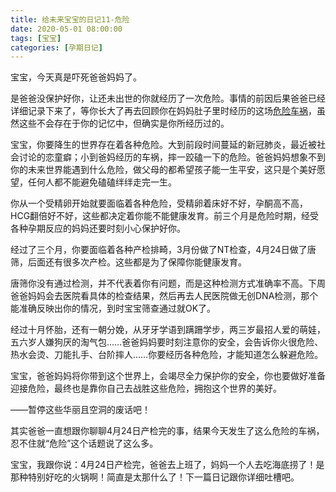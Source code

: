 ```yaml
---
title: 给未来宝宝的日记11-危险
date: 2020-05-01 08:00:00
tags: [宝宝]
categories: [孕期日记]
---
```


宝宝，今天真是吓死爸爸妈妈了。

是爸爸没保护好你，让还未出世的你就经历了一次危险。事情的前因后果爸爸已经详细记录下来了，等你长大了再去回顾你在妈妈肚子里时经历的这场[危险车祸](https://chenxiao.wang/2020/05/01/weixianchehuo/)，虽然这些不会存在于你的记忆中，但确实是你所经历过的。

<!--more-->

宝宝，你要降生的世界存在着各种危险。大到前段时间蔓延的新冠肺炎，最近被社会讨论的恋童癖；小到爸妈经历的车祸，摔一跤磕一下的危险。爸爸妈妈想象不到你的未来世界能遇到什么危险，做父母的都希望孩子能一生平安，这只是个美好愿望，任何人都不能避免磕磕绊绊走完一生。

你从一个受精卵开始就要面临着各种危险，受精卵着床好不好，孕酮高不高，HCG翻倍好不好，这些都决定着你能不能健康发育。前三个月是危险时期，经受各种孕期反应的妈妈还要时刻小心保护好你。

经过了三个月，你要面临着各种产检排畸，3月份做了NT检查，4月24日做了唐筛，后面还有很多次产检。这些都是为了保障你能健康发育。

唐筛你没有通过检测，并不代表着你有问题，而是这种检测方式准确率不高。下周爸爸妈妈会去医院看具体的检查结果，然后再去人民医院做无创DNA检测，那个能准确反映出你的情况，到时宝宝筛查通过就OK了。

经过十月怀胎，还有一朝分娩，从牙牙学语到蹒跚学步，两三岁最招人爱的萌娃，五六岁人嫌狗厌的淘气包……爸爸妈妈要时刻注意你的安全，会告诉你火很危险、热水会烫、刀能扎手、台阶摔人……你要经历各种危险，才能知道怎么躲避危险。

宝宝，爸爸妈妈将你带到这个世界上，会竭尽全力保护你的安全，你也要做好准备迎接危险，最终也是靠你自己去战胜这些危险，拥抱这个世界的美好。

——暂停这些华丽且空洞的废话吧！

其实爸爸一直想跟你聊聊4月24日产检完的事，结果今天发生了这么危险的车祸，忍不住就“危险”这个话题说了这么多。

宝宝，我跟你说：4月24日产检完，爸爸去上班了，妈妈一个人去吃海底捞了！是那种特别好吃的火锅啊！简直是太那什么了！下一篇日记跟你详细吐槽吧。